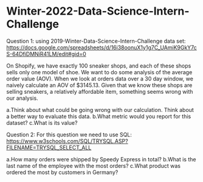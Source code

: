 # Winter-2022-Data-Science-Intern-Challenge

Question 1: using 2019-Winter-Data-Science-Intern-Challenge data set: https://docs.google.com/spreadsheets/d/16i38oonuX1y1g7C_UAmiK9GkY7cS-64DfiDMNiR41LM/edit#gid=0

On Shopify, we have exactly 100 sneaker shops, and each of these shops sells only one model of shoe. We want to do some analysis of the average order value (AOV). When we look at orders data over a 30 day window, we naively calculate an AOV of $3145.13. Given that we know these shops are selling sneakers, a relatively affordable item, something seems wrong with our analysis. 

a.Think about what could be going wrong with our calculation. Think about a better way to evaluate this data. 
b.What metric would you report for this dataset?
c.What is its value?


Question 2: For this question we need to use SQL: https://www.w3schools.com/SQL/TRYSQL.ASP?FILENAME=TRYSQL_SELECT_ALL

a.How many orders were shipped by Speedy Express in total?
b.What is the last name of the employee with the most orders?
c.What product was ordered the most by customers in Germany?
